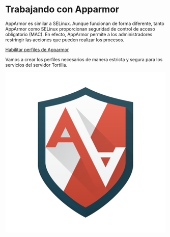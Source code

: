 # Trabajando con Apparmor

AppArmor es similar a SELinux. Aunque funcionan de forma diferente, tanto AppArmor como SELinux proporcionan seguridad de control de acceso obligatorio (MAC). En efecto, AppArmor permite a los administradores restringir las acciones que pueden realizar los procesos.

[Habilitar perfiles de Apparmor]()

Vamos a crear los perfiles necesarios de manera estricta y segura para los servicios del servidor Tortilla.

![Apparmor](image/Apparmor.png)
